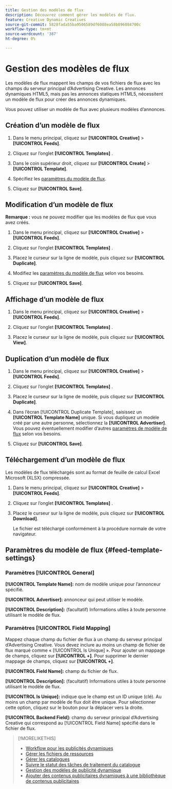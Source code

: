 ```yaml
---
title: Gestion des modèles de flux
description: Découvrez comment gérer les modèles de flux.
feature: Creative Dynamic Creatives
source-git-commit: 5828fada55ba9506589df6088ea58b896084700c
workflow-type: tm+mt
source-wordcount: '387'
ht-degree: 0%

---
```


# Gestion des modèles de flux

<!-- I have a "Retail" feed template that was created by rkarthik@adobe. Ask product if this is available to all clients or just internal.  -->

<!-- We have a finite set of supported fields on the backend. I need to include that info in an appendix. -->

Les modèles de flux mappent les champs de vos fichiers de flux avec les champs du serveur principal d’Advertising Creative. Les annonces dynamiques HTML5, mais pas les annonces statiques HTML5, nécessitent un modèle de flux pour créer des annonces dynamiques.

Vous pouvez utiliser un modèle de flux avec plusieurs modèles d’annonces.

## Création d’un modèle de flux

1. Dans le menu principal, cliquez sur **[!UICONTROL Creative]** > **[!UICONTROL Feeds]**.

1. Cliquez sur l’onglet **[!UICONTROL Templates]** .

1. Dans le coin supérieur droit, cliquez sur **[!UICONTROL Create]** > **[!UICONTROL Template]**.

1. Spécifiez les [paramètres du modèle de flux](#feed-template-settings).

1. Cliquez sur **[!UICONTROL Save]**.

## Modification d’un modèle de flux

**Remarque :** vous ne pouvez modifier que les modèles de flux que vous avez créés.

1. Dans le menu principal, cliquez sur **[!UICONTROL Creative]** > **[!UICONTROL Feeds]**.

1. Cliquez sur l’onglet **[!UICONTROL Templates]** .

1. Placez le curseur sur la ligne de modèle, puis cliquez sur **[!UICONTROL Duplicate]**.

1. Modifiez les [paramètres du modèle de flux](#feed-template-settings) selon vos besoins.

1. Cliquez sur **[!UICONTROL Save]**.

## Affichage d’un modèle de flux

1. Dans le menu principal, cliquez sur **[!UICONTROL Creative]** > **[!UICONTROL Feeds]**.

1. Cliquez sur l’onglet **[!UICONTROL Templates]** .

1. Placez le curseur sur la ligne de modèle, puis cliquez sur **[!UICONTROL View]**.

## Duplication d’un modèle de flux

1. Dans le menu principal, cliquez sur **[!UICONTROL Creative]** > **[!UICONTROL Feeds]**.

1. Cliquez sur l’onglet **[!UICONTROL Templates]** .

1. Placez le curseur sur la ligne de modèle, puis cliquez sur **[!UICONTROL Duplicate]**.

1. Dans l’écran [!UICONTROL Duplicate Template], saisissez un **[!UICONTROL Template Name]** unique. Si vous dupliquez un modèle créé par une autre personne, sélectionnez la **[!UICONTROL Advertiser]**. Vous pouvez éventuellement modifier d’autres [paramètres de modèle de flux](#feed-template-settings) selon vos besoins.

1. Cliquez sur **[!UICONTROL Save]**.

## Téléchargement d’un modèle de flux

Les modèles de flux téléchargés sont au format de feuille de calcul Excel Microsoft (XLSX) compressée.

1. Dans le menu principal, cliquez sur **[!UICONTROL Creative]** > **[!UICONTROL Feeds]**.

1. Cliquez sur l’onglet **[!UICONTROL Templates]** .

1. Placez le curseur sur la ligne de modèle, puis cliquez sur **[!UICONTROL Download]**.

   Le fichier est téléchargé conformément à la procédure normale de votre navigateur.

## Paramètres du modèle de flux {#feed-template-settings}

### Paramètres [!UICONTROL General]

**[!UICONTROL Template Name]:** nom de modèle unique pour l’annonceur spécifié.

**[!UICONTROL Advertiser]:** annonceur qui peut utiliser le modèle.

**[!UICONTROL Description]:** (facultatif) Informations utiles à toute personne utilisant le modèle de flux.

### Paramètres [!UICONTROL Field Mapping]

Mappez chaque champ du fichier de flux à un champ du serveur principal d’Advertising Creative.<!-- Check w/product: What is displayed where in the UI/reports and published ads? --> Vous devez inclure au moins un champ de fichier de flux marqué comme « [!UICONTROL Is Unique] ». Pour ajouter un mappage de champs, cliquez sur **[!UICONTROL +]**. Pour supprimer le dernier mappage de champs, cliquez sur **[!UICONTROL +]**.

**[!UICONTROL Field Name]:** champ du fichier de flux.

**[!UICONTROL Description]:** (facultatif) Informations utiles à toute personne utilisant le modèle de flux.

**[!UICONTROL Is Unique]:** indique que le champ est un ID unique (clé). Au moins un champ par modèle de flux doit être unique. Pour sélectionner cette option, cliquez sur le bouton pour la déplacer vers la droite.<!-- **Note: The unique identifier is different from the feed "trigger" in experience settings. -->

**[!UICONTROL Backend Field]:** champ du serveur principal d’Advertising Creative qui correspond au [!UICONTROL Field Name] spécifié dans le fichier de flux.

>[!MORELIKETHIS]
>
>* [Workflow pour les publicités dynamiques](/help/creative/introduction/workflow-dynamic-ads.md)
>* [Gérer les fichiers de ressources](/help/creative/feeds/asset-manage.md)
>* [Gérer les catalogues](/help/creative/feeds/catalog-manage.md)
>* [Suivre le statut des tâches de traitement du catalogue](/help/creative/feeds/job-status-track.md)
>* [Gestion des modèles de publicité dynamique](/help/creative/ad-templates/ad-template-manage.md)
>* [Ajouter des contenus publicitaires dynamiques à une bibliothèque de contenus publicitaires](/help/creative/creative-libraries/creative-add-dynamic.md)
